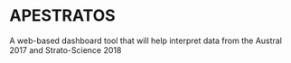 # APESTRATOS
A web-based dashboard tool that will help interpret data from the Austral 2017 and Strato-Science 2018
